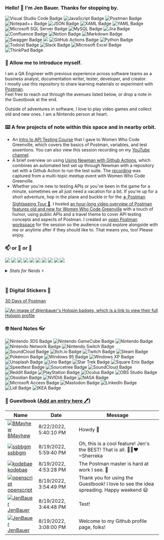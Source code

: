 ### Hello! 👋 I'm Jen Bauer.  Thanks for stopping by.
<p>
  <img src="https://img.shields.io/badge/Visual%20Studio%20Code-007ACC?logo=visualstudiocode&logoColor=fff&style=flat" alt="Visual Studio Code Badge">
  <img src="https://img.shields.io/badge/JavaScript-F7DF1E?logo=javascript&logoColor=000&style=flat" alt="JavaScript Badge">
  <img src="https://img.shields.io/badge/Postman-FF6C37?logo=postman&logoColor=fff&style=flat" alt="Postman Badge">
  <img src="https://img.shields.io/badge/Notepad%2B%2B-90E59A?logo=notepadplusplus&logoColor=000&style=flat" alt="Notepad++ Badge">
  <img src="https://img.shields.io/badge/JSON-000?logo=json&logoColor=fff&style=flat" alt="JSON Badge">
  <img src="https://img.shields.io/badge/XAML-0C54C2?logo=xaml&logoColor=fff&style=flat" alt="XAML Badge">
  <img src="https://img.shields.io/badge/YAML-CB171E?logo=yaml&logoColor=fff&style=flat" alt="YAML Badge">
  <img src="https://img.shields.io/badge/Microsoft%20SQL%20Server-CC2927?logo=microsoftsqlserver&logoColor=fff&style=flat" alt="Microsoft SQL Server Badge">
  <img src="https://img.shields.io/badge/MySQL-4479A1?logo=mysql&logoColor=fff&style=flat" alt="MySQL Badge">
  <img src="https://img.shields.io/badge/Jira-0052CC?logo=jira&logoColor=fff&style=flat" alt="Jira Badge">
  <img src="https://img.shields.io/badge/Confluence-172B4D?logo=confluence&logoColor=fff&style=flat" alt="Confluence Badge">
  <img src="https://img.shields.io/badge/Notion-000?logo=notion&logoColor=fff&style=flat" alt="Notion Badge">
  <img src="https://img.shields.io/badge/Markdown-000?logo=markdown&logoColor=fff&style=flat" alt="Markdown Badge">
  <img src="https://img.shields.io/badge/Swagger-85EA2D?logo=swagger&logoColor=000&style=flat" alt="Swagger Badge">
  <img src="https://img.shields.io/badge/-strudel-010000?style=flat&logoColor=white"/>
  <img src="https://img.shields.io/badge/GitHub%20Actions-2088FF?logo=githubactions&logoColor=fff&style=flat" alt="GitHub Actions Badge">
  <img src="https://img.shields.io/badge/Python-3776AB?logo=python&logoColor=fff&style=flat" alt="Python Badge">
  <img src="https://img.shields.io/badge/Todoist-E44332?logo=todoist&logoColor=fff&style=flat" alt="Todoist Badge">
  <img src="https://img.shields.io/badge/Slack-4A154B?logo=slack&logoColor=fff&style=flat" alt="Slack Badge">
  <img src="https://img.shields.io/badge/Microsoft%20Excel-217346?logo=microsoftexcel&logoColor=fff&style=flat" alt="Microsoft Excel Badge">
  <img src="https://img.shields.io/badge/ThinkPad-EE2624?logo=thinkpad&logoColor=fff&style=flat" alt="ThinkPad Badge">
</p>

### 🙇 Allow me to introduce myself.
I am a QA Engineer with previous experience across software teams as a business analyst, documentation writer, tester, developer, and creator.  
I mostly use this repository to share learning materials or experiment with [Postman](https://www.postman.com/).  
Feel free to reach out through the avenues listed below, or drop a note in the Guestbook at the end.

Outside of adventures in software, I love to play video games and collect old and new ones.  I am a Nintendo person at heart.

### ⌨️ A few projects of note within this space and in nearby orbit.
* An [Intro to API Testing Course](https://jenbauer.notion.site/Intro-to-API-Testing-Course-66f3463323d04b0e8bc53a07f48c416f) that I gave to Women Who Code Greenville, which covers the basics of Postman, variables, and test assertions.  You can also view this session recording on my [YouTube channel](https://www.youtube.com/@JenBauer).
* A brief overview on using [Using Newman with Github Actions](https://jenbauer.notion.site/Using-Newman-with-Github-Actions-8646898289fc4acd80d1239db2b85b73), which combines an automated test set up through Newman with a repository set with a Github Action to run the test suite.  The [recording](https://www.youtube.com/watch?v=amAd06F2fZU) was captured from a multi-topic meetup event with Women Who Code Greenville.
* Whether you're new to testing APIs or you've been in the game for a minute, sometimes we all just need a vacation for a bit.  If you're up for a short adventure, hop in the plane and buckle in for the [✈️ Postman Sightseeing Tour 🧭](https://jenbauer.notion.site/Postman-Sightseeing-Tour-173d7fad161d473c8af99d2d916963a7?pvs=4).  I hosted [an hour-long video overview of Postman features old and new for Women Who Code Greenville](https://youtu.be/6k9d39PkcoM?si=ZxeIT5cLYM57Eikg) with a touch of humor, using public APIs and a travel theme to cover API testing concepts and aspects of Postman.  I created an [open Postman workspace](https://www.postman.com/jen-bauer/workspace/wwcode-gvl-api-training/) for the session so the audience could explore alongside with me or anytime after if they should like to.  That means you, too!  Please enjoy.

### 📫 or 💬 or 👀
<p>
  <a href="mailto:hellojenbauer@gmail.com?subject="I saw your GitHub profile and..."><img src="https://img.shields.io/badge/e‑mail-D14836.svg?style=for-the-badge&logo=GMail&logoColor=white"/></a>
  <a href="https://www.youtube.com/channel/UCkfdWDLYo08apIpgyhLxF7w"><img src="https://img.shields.io/badge/youtube-FF0000.svg?style=for-the-badge&logo=YouTube&logoColor=white"/></a>
  <a href="https://www.linkedin.com/in/thejenbauer/"><img src="https://img.shields.io/badge/linkedin-0077B5.svg?style=for-the-badge&logo=linkedin&logoColor=white"/></a>
  <a href="https://mastodon.social/@jenbauer"><img src="https://img.shields.io/badge/mastodon-black.svg?style=for-the-badge&logo=mastodon&logoColor=6364FF"/></a>
  <a href="https://bsky.app/profile/jenbauer.bsky.social"><img src="https://img.shields.io/badge/bluesky-black.svg?style=for-the-badge&logo=bsky&logoColor=white"/></a>
  <a href="https://www.threads.net/@hellojenbauer"><img src="https://img.shields.io/badge/threads-black.svg?style=for-the-badge&logo=threads&logoColor=white"/></a>
  <a href="https://my.manualof.me/s/db6392176995a0417f9eab5b6a7d9b74"><img src="https://img.shields.io/badge/Manual%20Of%20Me-8CA1AF.svg?style=for-the-badge&logo=ReadtheDocs&logoColor=white"/></a>
  <a href="https://jenbauer.carrd.co/"><img src="https://img.shields.io/badge/Carrd-004E9F.svg?style=for-the-badge&logo=ReadtheDocs&logoColor=white"/></a>
  <a href="https://jenbauer.com/"><img src="https://img.shields.io/badge/JenBauer.com-004B8D.svg?style=for-the-badge&logo=ReadtheDocs&logoColor=white"/></a>
  <a href="https://jenbauer.notion.site/jenbauer/Jen-Bauer-s-Docs-b549164bd7394f8c9ba40edd4bdbc8fb"><img src="https://img.shields.io/badge/Notion-000000.svg?style=for-the-badge&logo=Notion&logoColor=white"/></a>
</p>

<details>
<summary><i>Stats for Nerds</i> ⚡️</summary>
<br>
<p>
  <a href="https://github.com/jenbauer/github-readme-stats"><img src="https://github-readme-stats.vercel.app/api?username=jenbauer&show_icons=true"/></a>
  <a href="https://github.com/jenbauer/github-readme-stats"><img src="https://github-readme-stats.vercel.app/api/top-langs/?username=jenbauer&layout=compact"/></a>
</p>
<img src="https://komarev.com/ghpvc/?username=jenbauer" alt="https://github.com/jenbauer" />
</details>
</br>

### 🌈 Digital Stickers 🌟
[30 Days of Postman](https://api.badgr.io/public/assertions/N9UiNpAKRdqrag0FwH8ogA)

[![An image of @jenbauer's Holopin badges, which is a link to view their full Holopin profile](https://holopin.me/jenbauer)](https://holopin.io/@jenbauer)
                                                                                         
### 🤓 Nerd Notes 👓
<p>
  <img src="https://img.shields.io/badge/Nintendo%203DS-D12228?logo=nintendo3ds&logoColor=fff&style=flat" alt="Nintendo 3DS Badge">
  <img src="https://img.shields.io/badge/Nintendo%20GameCube-6A5FBB?logo=nintendogamecube&logoColor=fff&style=flat" alt="Nintendo GameCube Badge">
  <img src="https://img.shields.io/badge/Nintendo-8F8F8F?logo=nintendo&logoColor=fff&style=flat" alt="Nintendo Badge">
  <img src="https://img.shields.io/badge/Nintendo%20Network-FF7D00?logo=nintendonetwork&logoColor=fff&style=flat" alt="Nintendo Network Badge">
  <img src="https://img.shields.io/badge/Nintendo%20Switch-E60012?logo=nintendoswitch&logoColor=fff&style=flat" alt="Nintendo Switch Badge">
  <img src="https://img.shields.io/badge/SoundCloud-F30?logo=soundcloud&logoColor=fff&style=flat" alt="SoundCloud Badge">
  <img src="https://img.shields.io/badge/Itch.io-FA5C5C?logo=itchdotio&logoColor=fff&style=flat" alt="Itch.io Badge">
  <img src="https://img.shields.io/badge/Twitch-9146FF?logo=twitch&logoColor=fff&style=flat" alt="Twitch Badge">
  <img src="https://img.shields.io/badge/Steam-000?logo=steam&logoColor=fff&style=flat" alt="Steam Badge">
  <img src="https://img.shields.io/badge/Pok%C3%A9mon-FFCB05?logo=pokemon&logoColor=000&style=flat" alt="Pokémon Badge">
  <img src="https://img.shields.io/badge/Windows%2095-008080?logo=windows95&logoColor=fff&style=flat" alt="Windows 95 Badge">
  <img src="https://img.shields.io/badge/Windows%20XP-039?logo=windowsxp&logoColor=fff&style=flat" alt="Windows XP Badge">
  <img src="https://img.shields.io/badge/Unsplash-000?logo=unsplash&logoColor=fff&style=flat" alt="Unsplash Badge">
  <img src="https://img.shields.io/badge/Uno-ED1C24?logo=uno&logoColor=fff&style=flat" alt="Uno Badge">
  <img src="https://img.shields.io/badge/Star%20Trek-FFE200?logo=startrek&logoColor=000&style=flat" alt="Star Trek Badge">
  <img src="https://img.shields.io/badge/Square%20Enix-ED1C24?logo=squareenix&logoColor=fff&style=flat" alt="Square Enix Badge">
  <img src="https://img.shields.io/badge/Speedtest-141526?logo=speedtest&logoColor=fff&style=flat" alt="Speedtest Badge">
  <img src="https://img.shields.io/badge/Sourcetree-0052CC?logo=sourcetree&logoColor=fff&style=flat" alt="Sourcetree Badge">
  <img src="https://img.shields.io/badge/SoundCloud-F30?logo=soundcloud&logoColor=fff&style=flat" alt="SoundCloud Badge">
  <img src="https://img.shields.io/badge/Reddit-FF4500?logo=reddit&logoColor=fff&style=flat" alt="Reddit Badge">
  <img src="https://img.shields.io/badge/PlayStation-003791?logo=playstation&logoColor=fff&style=flat" alt="PlayStation Badge">
  <img src="https://img.shields.io/badge/Oculus-1C1E20?logo=oculus&logoColor=fff&style=flat" alt="Oculus Badge">
  <img src="https://img.shields.io/badge/OBS%20Studio-302E31?logo=obsstudio&logoColor=fff&style=flat" alt="OBS Studio Badge">
  <img src="https://img.shields.io/badge/Obsidian-7C3AED?logo=obsidian&logoColor=fff&style=flat" alt="Obsidian Badge">
  <img src="https://img.shields.io/badge/NVIDIA-76B900?logo=nvidia&logoColor=fff&style=flat" alt="NVIDIA Badge">
  <img src="https://img.shields.io/badge/NASA-E03C31?logo=nasa&logoColor=fff&style=flat" alt="NASA Badge">
  <img src="https://img.shields.io/badge/Microsoft%20Access-A4373A?logo=microsoftaccess&logoColor=fff&style=flat" alt="Microsoft Access Badge">
  <img src="https://img.shields.io/badge/Mastodon-6364FF?logo=mastodon&logoColor=fff&style=flat" alt="Mastodon Badge">
  <img src="https://img.shields.io/badge/LinkedIn-0A66C2?logo=linkedin&logoColor=fff&style=flat" alt="LinkedIn Badge">
  <img src="https://img.shields.io/badge/Lidl-0050AA?logo=lidl&logoColor=fff&style=flat" alt="Lidl Badge">
  <img src="https://img.shields.io/badge/IKEA-0058A3?logo=ikea&logoColor=fff&style=flat" alt="IKEA Badge">
</p>

### 📖 Guestbook ([Add an entry here 🖊️](https://github.com/jenbauer/jenbauer/issues/1#issuecomment-new))
<!-- Guestbook -->
| Name | Date | Message |
|---|---|---|
|[![BMayhew](https://avatars.githubusercontent.com/u/2488972?s=24&v=4)<br />BMayhew](https://github.com/BMayhew)|8/22/2022, 5:40:10 PM|Howdy 👋|
|[![ssbbgm](https://avatars.githubusercontent.com/u/95763898?s=24&u=c2c45c60ef941b9da3ec9e3e533125e571005767&v=4)<br />ssbbgm](https://github.com/ssbbgm)|8/19/2022, 5:59:40 PM|Oh, this is a cool feature! Jen's the BEST! That is all. ✌🏾❤️ ~Sherreka|
|[![kodebae](https://avatars.githubusercontent.com/u/24881977?s=24&u=f2470851bb03f0b4d2d9209ccc06a51f122941b9&v=4)<br />kodebae](https://github.com/kodebae)|8/19/2022, 4:53:28 PM|The Postman master is hard at work I see. 🥰|
|[![openscript](https://avatars.githubusercontent.com/u/1105080?s=24&u=0e18d30a0435f4d365a92cc7dd82b0f807ce397c&v=4)<br />openscript](https://github.com/openscript)|8/19/2022, 3:54:49 PM|Thank you for using the Guestbook! I love to see the idea spreading. Happy weekend 😃|
|[![JenBauer](https://avatars.githubusercontent.com/u/43556044?s=24&u=59e0bb58acd80023ea44d02f514ec0e5fe2928a5&v=4)<br />JenBauer](https://github.com/JenBauer)|8/19/2022, 3:44:48 PM|Test!|
|[![JenBauer](https://avatars.githubusercontent.com/u/43556044?s=24&u=59e0bb58acd80023ea44d02f514ec0e5fe2928a5&v=4)<br />JenBauer](https://github.com/JenBauer)|8/19/2022, 3:08:00 PM|Welcome to my Github profile page, folks!|
